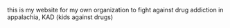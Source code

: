 this is my website for my own organization to fight against drug addiction in appalachia, KAD (kids against drugs)
